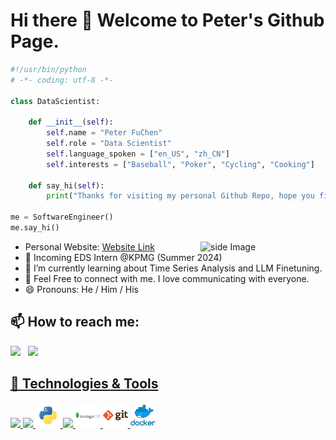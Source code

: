 # Hi there 👋 Welcome to Peter's Github Page.

```python
#!/usr/bin/python
# -*- coding: utf-8 -*-

class DataScientist:

    def __init__(self):
        self.name = "Peter FuChen"
        self.role = "Data Scientist"
        self.language_spoken = ["en_US", "zh_CN"]
        self.interests = ["Baseball", "Poker", "Cycling", "Cooking"]

    def say_hi(self):
        print("Thanks for visiting my personal Github Repo, hope you find some of my featured work interesting.")

me = SoftwareEngineer()
me.say_hi()
```
<img src="https://github.com/sciencepal/sciencepal/blob/master/assets/life_balance.gif" alt="side Image" align="right" width="200" height="auto" />
  
  - Personal Website: <a href="https://peterfuchen.streamlit.app/">Website Link</a>
  - 🚀 Incoming EDS Intern @KPMG (Summer 2024)
  - 🌱 I’m currently learning about Time Series Analysis and LLM Finetuning.
  - 💬 Feel Free to connect with me. I love communicating with everyone.
  - 😄 Pronouns: He / Him / His
 

## 📫 How to reach me:
[<img src="https://img.icons8.com/color/48/000000/linkedin.png" width="3.5%"/>](https://www.linkedin.com/in/peterfuchen)  &nbsp; <a href="mailto:fuchenru@uchicago.edu"> <img src="https://img.icons8.com/fluent/48/000000/gmail.png" width="3.5%"/>
  
    
  
## 🔧 Technologies & Tools <br />
  <code><img height="40" src="https://cdn.jsdelivr.net/gh/devicons/devicon/icons/amazonwebservices/amazonwebservices-plain-wordmark.svg"></code>
  <code><img height="40" src="[https://github.com/microsoft/sql-server-samples/blob/master/media/solutions-microsoft-logo-small.png](https://avatars.githubusercontent.com/u/6844498?s=48&v=4)"></code>
  <code><img height="40" src="https://raw.githubusercontent.com/github/explore/80688e429a7d4ef2fca1e82350fe8e3517d3494d/topics/python/python.png"></code>
  <code><img height="40" src="https://cdn.jsdelivr.net/gh/devicons/devicon/icons/mysql/mysql-original-wordmark.svg"></code>
  <code><img height="40" src="https://raw.githubusercontent.com/github/explore/80688e429a7d4ef2fca1e82350fe8e3517d3494d/topics/mongodb/mongodb.png"></code>
  <code><img height="40" src="https://raw.githubusercontent.com/github/explore/80688e429a7d4ef2fca1e82350fe8e3517d3494d/topics/git/git.png"></code>
  <code><img height="40" src="https://raw.githubusercontent.com/github/explore/80688e429a7d4ef2fca1e82350fe8e3517d3494d/topics/docker/docker.png"></code>
